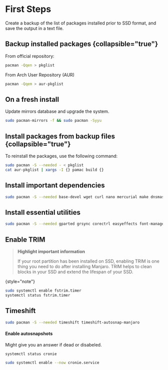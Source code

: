 # First Steps

Create a backup of the list of packages installed prior to SSD format, and save the output in a text file.

## Backup installed packages {collapsible="true"}

From official repository:

```Bash
pacman -Qqen > pkglist
```

From Arch User Repository (AUR)

```Bash
pacman -Qqem > aur-pkglist
```

## On a fresh install

Update mirrors database and upgrade the system.

```Bash
sudo pacman-mirrors -f && sudo pacman -Syyu
```

## Install packages from backup files {collapsible="true"}

To reinstall the packages, use the following command:

```Bash
sudo pacman -S --needed - < pkglist
cat aur-pkglist | xargs -I {} pamac build {}
```

## Install important dependencies

```Bash
sudo pacman -S --needed base-devel wget curl nano mercurial make dnsmasq vim dialog meson sane samba gawk lsp-plugins lsp-plugins-docs mda.lv2 calf qjournalctl yay qt5pas libappindicator-gtk3 openssh xorg-xhost smartmontools nvme-cli deja-dup zenity cmake gvfs qt5-wayland eog lib32-glibc alsa-lib gst-plugins-base-libs gtk2 libc++ libc++abi libidn11 libjpeg6-turbo libpng12 libsecret libsoup libvorbis libxaw libxp openssl speex webkit2gtk libc++ xerces-c apparmor qt5-svg
```

## Install essential utilities

```Bash
sudo pacman -S --needed gparted grsync corectrl easyeffects font-manager shotwell terminator discord conky transmission-gtk frotz-ncurses bitwarden filezilla paperwork openshot gedit netstat-nat manjaro-pipewire pipewire-jack pipewire-v4l2 pipewire-docs realtime-privileges wireplumber tree vsftpd dconf-editor git git-sizer git-repair git-revise git-filter-repo zsh zsh-doc lsd awesome-terminal-fonts nerd-fonts tmux
```

## Enable TRIM

> **Highlight important information**
>
> If your root partition has been installed on SSD, enabling TRIM is one thing you
> need to do after installing Manjaro. TRIM helps to clean blocks in your SSD and
> extend the lifespan of your SSD.
>
{style="note"}

```Bash
sudo systemctl enable fstrim.timer
systemctl status fstrim.timer
```

## Timeshift

```Bash
sudo pacman -S --needed timeshift timeshift-autosnap-manjaro
```

#### Enable autosnapshots

Might give you an answer if dead or disabeled.

```Bash
systemctl status cronie
```

```Bash
sudo systemctl enable --now cronie.service
```
